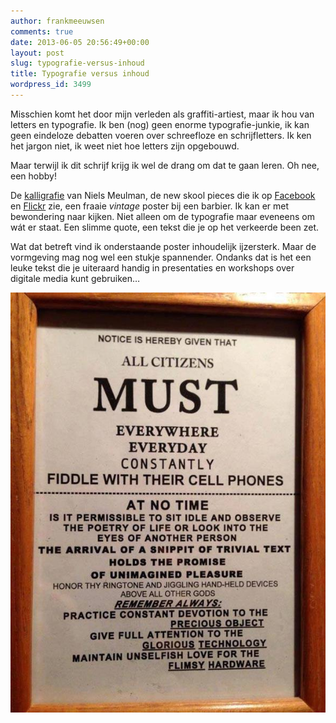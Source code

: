 ```yaml
---
author: frankmeeuwsen
comments: true
date: 2013-06-05 20:56:49+00:00
layout: post
slug: typografie-versus-inhoud
title: Typografie versus inhoud
wordpress_id: 3499
---
```


Misschien komt het door mijn verleden als graffiti-artiest, maar ik hou van letters en typografie. Ik ben (nog) geen enorme typografie-junkie, ik kan geen eindeloze debatten voeren over schreefloze en schrijfletters. Ik ken het jargon niet, ik weet niet hoe letters zijn opgebouwd.

Maar terwijl ik dit schrijf krijg ik wel de drang om dat te gaan leren. Oh nee, een hobby!

De [kalligrafie](http://incredibleadventure.nl/2013/01/6-boeken-over-streetart/) van Niels Meulman, de new skool pieces die ik op [Facebook](https://www.facebook.com/graffitishop?fref=ts) en [Flickr](http://www.flickr.com/photos/8724931@N07/3617182241/in/photolist-6vD1g4-7DoMS2-jFuQe-8oeXFs-4TRL8x-5LtK-5Lu7-5Ltt-7QoKyG-jfSLd-bAT4tD-bAT49c-bAT3Zk-bAT4ot-bAT4hK-7Z59x2-PcVgs-6aJhBW-e51Wb4-4R7P76-8qaBjQ-bMWV74-dgp9qN-3GJntH-64izZn-5zoLWg-gKrLi-4TRKwP-7XUZB3-8hiUut-cUvRg-6aE7pa-aiMPZg-d5YstY-aXqEzP-cF4NB1-iyJe1-jfSHR-dohYYc-bDiny1-dmAFWu-cvyg8u-3fYj8k-bSd5NT-eDGfLm-ptADZ-8whtaF-5vxBgg-cFxgam-6bZGy6-6bZHbr) zie, een fraaie _vintage_ poster bij een barbier. Ik kan er met bewondering naar kijken. Niet alleen om de typografie maar eveneens om wát er staat. Een slimme quote, een tekst die je op het verkeerde been zet.

Wat dat betreft vind ik onderstaande poster inhoudelijk ijzersterk. Maar de vormgeving mag nog wel een stukje spannender. Ondanks dat is het een leuke tekst die je uiteraard handig in presentaties en workshops over digitale media kunt gebruiken…

![poster](../images/uploadimages/poster.jpg)
